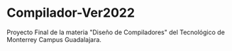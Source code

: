 # Compilador-Ver2022

Proyecto Final de la materia "Diseño de Compiladores" del Tecnológico de Monterrey Campus Guadalajara.
